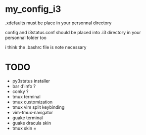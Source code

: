my_config_i3
============
.xdefaults must be place in your personnal directory 

config and i3status.conf should be placed into .i3 directory in your personnal folder too

i think the .bashrc file is note necessary

TODO
============
- py3status installer
- bar d'info ?
- conky ?
- tmux terminal
- tmux customization
- tmux vim split keybinding
- vim-tmux-navigator
- guake terminal
- guake dracula skin
- tmux skin = 
